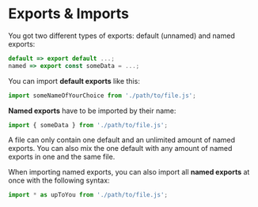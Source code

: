 # Exports & Imports

You got two different types of exports: default (unnamed) and named exports:
```javascript
default => export default ...; 
named => export const someData = ...; 
```
You can import **default exports** like this:
```javascript
import someNameOfYourChoice from './path/to/file.js'; 
```
**Named exports** have to be imported by their name:
```javascript
import { someData } from './path/to/file.js'; 
```
A file can only contain one default and an unlimited amount of named exports. You can also mix the one default with any amount of named exports in one and the same file.

When importing named exports, you can also import all **named exports** at once with the following syntax:
```javascript
import * as upToYou from './path/to/file.js'; 
```